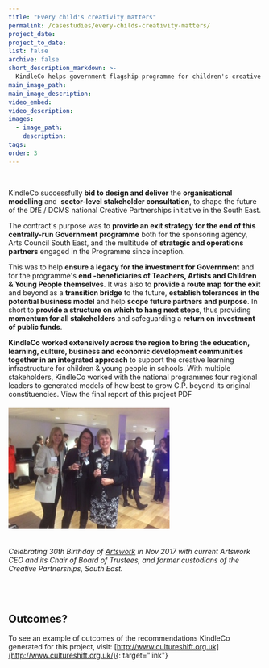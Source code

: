 ```yaml
---
title: "Every child's creativity matters"
permalink: /casestudies/every-childs-creativity-matters/
project_date:
project_to_date:
list: false
archive: false
short_description_markdown: >-
  KindleCo helps government flagship programme for children's creative learning spin-out as social enterprise in South East.
main_image_path:
main_image_description:
video_embed:
video_description:
images:
  - image_path:
    description:
tags:
order: 3
---
```


&nbsp;

KindleCo successfully **bid to design and deliver** the **organisational modelling** and&nbsp; **sector-level stakeholder consultation**, to shape the future of the DfE / DCMS national Creative Partnerships initiative in the South East.

The contract's purpose was to **provide an exit strategy for the end of this centrally-run Government programme** both for the sponsoring agency, Arts Council South East, and the multitude of **strategic and operations partners** engaged in the Programme since inception.

This was to help&nbsp;**ensure a legacy for the investment for Government** and for the programme's **end -beneficiaries of Teachers, Artists and Children & Young People themselves**. It was also to **provide a route map for the exit** and beyond as a **transition bridge** to the future, **establish tolerances in the potential business model** and help **scope future partners and purpose**. In short to **provide a structure on which to hang next steps**, thus providing **momentum for all stakeholders** and safeguarding a **return on investment of public funds**.

**KindleCo worked extensively across the region to bring the education, learning, culture, business and economic development communities together in an integrated approach** to support the creative learning infrastructure for children & young people in schools. With multiple stakeholders, KindleCo worked with the national programmes four regional leaders to generated models of how best to grow C.P. beyond its original constituencies. View the final report of this project PDF

###### ![](/uploads/artswork-birthday-pic.JPG)

###### Celebrating 30th Birthday of&nbsp;[Artswork](https://artswork.org.uk/)&nbsp;in Nov 2017 with current Artswork CEO and its Chair of Board of Trustees, and former custodians of the Creative Partnerships, South East.

&nbsp;

## Outcomes?

To see an example of outcomes of the recommendations KindleCo generated for this project, visit: [http://www.cultureshift.org.uk](http://www.cultureshift.org.uk/){: target="link"}